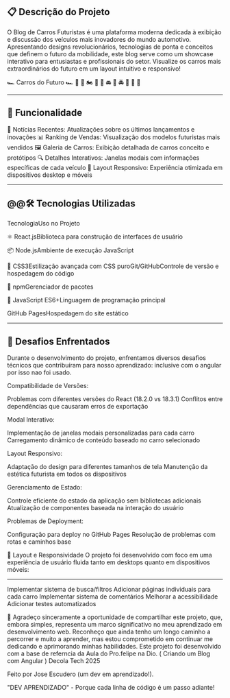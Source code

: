## 📋 Descrição do Projeto

O Blog de Carros Futuristas é uma plataforma moderna dedicada à exibição e discussão dos veículos mais inovadores do mundo automotivo. Apresentando designs revolucionários, tecnologias de ponta e conceitos que definem o futuro da mobilidade, este blog serve como um showcase interativo para entusiastas e profissionais do setor.
Visualize os carros mais extraordinários do futuro em um layout intuitivo e responsivo!

🏎️ Carros do Futuro    🏎️ 🚗 🚙 🏍️ 🚓 🚕 🚘 🚖 🚔 🚛 🚚 🚒

---
## 🚀 Funcionalidade

📰 Notícias Recentes: Atualizações sobre os últimos lançamentos e inovações
📊 Ranking de Vendas: Visualização dos modelos futuristas mais vendidos
🖼️ Galeria de Carros: Exibição detalhada de carros conceito e protótipos
🔍 Detalhes Interativos: Janelas modais com informações específicas de cada veículo
📱 Layout Responsivo: Experiência otimizada em dispositivos desktop e móveis

---
## @@🛠️ Tecnologias Utilizadas
TecnologiaUso no Projeto

⚛️ React.jsBiblioteca para construção de interfaces de usuário

📦 Node.jsAmbiente de execução JavaScript

🎨 CSS3Estilização avançada com CSS puroGit/GitHubControle de versão e hospedagem do código

🧩 npmGerenciador de pacotes

📜 JavaScript ES6+Linguagem de programação principal

GitHub PagesHospedagem do site estático

---
## 🚧 Desafios Enfrentados

Durante o desenvolvimento do projeto, enfrentamos diversos desafios técnicos que contribuíram para nosso aprendizado: inclusive com o angular  por isso nao foi usado.

Compatibilidade de Versões:

Problemas com diferentes versões do React (18.2.0 vs 18.3.1)
Conflitos entre dependências que causaram erros de exportação


Modal Interativo:

Implementação de janelas modais personalizadas para cada carro
Carregamento dinâmico de conteúdo baseado no carro selecionado


Layout Responsivo:

Adaptação do design para diferentes tamanhos de tela
Manutenção da estética futurista em todos os dispositivos


Gerenciamento de Estado:

Controle eficiente do estado da aplicação sem bibliotecas adicionais
Atualização de componentes baseada na interação do usuário


Problemas de Deployment:

Configuração para deploy no GitHub Pages
Resolução de problemas com rotas e caminhos base



📱 Layout e Responsividade
O projeto foi desenvolvido com foco em uma experiência de usuário fluida tanto em desktops quanto em dispositivos móveis:

---
 Implementar sistema de busca/filtros
 Adicionar páginas individuais para cada carro
 Implementar sistema de comentários
 Melhorar a acessibilidade
 Adicionar testes automatizados

👥 
Agradeço sinceramente a oportunidade de compartilhar este projeto, que, embora simples, representa um marco significativo no meu aprendizado em desenvolvimento web. Reconheço que ainda tenho um longo caminho a percorrer e muito a aprender, mas estou comprometido em continuar me dedicando e aprimorando minhas habilidades. Este projeto foi desenvolvido com a base de referncia da Aula do Pro.felipe na Dio. ( Criando um Blog com Angular ) Decola Tech 2025

Feito por Jose Escudero (um dev em aprendizado!).

"DEV APRENDIZADO" - Porque cada linha de código é um passo adiante!

